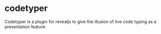 codetyper
=========

Codetyper is a plugin for revealjs to give the illusion of live code typing as a presentation feature.
